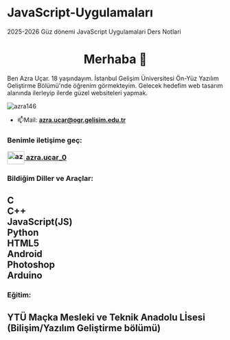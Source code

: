 # JavaScript-Uygulamaları
2025-2026 Güz dönemi JavaScript Uygulamalari Ders Notlari
<h1 align="center">Merhaba 👋</h1>
<p> Ben Azra Uçar. 18 yaşındayım. İstanbul Gelişim Üniversitesi Ön-Yüz Yazılım Geliştirme Bölümü'nde öğrenim görmekteyim. Gelecek hedefim web tasarım alanında ilerleyip ilerde güzel websiteleri yapmak.</p>
<p align="left"> <img src="https://komarev.com/ghpvc/?username=azra146&label=Profile%20views&color=0e75b6&style=flat" alt="azra146" /> </p>

- 📫Mail: **azra.ucar@ogr.gelisim.edu.tr**

<h3 align="left">Benimle iletişime geç:
<p align="left">
<a href="https://instagram.com/azra.ucar_0" target="blank"><img align="center" src="https://raw.githubusercontent.com/rahuldkjain/github-profile-readme-generator/master/src/images/icons/Social/instagram.svg" alt="azra.ucar_0" height="30" width="40" /> azra.ucar_0</a>
</p></h3>

<h3 align="left">Bildiğim Diller ve Araçlar:</h3>
<h2> 
C <br> C++ <br> JavaScript(JS) <br> Python <br> HTML5 <br> Android <br> Photoshop <br> Arduino
</h2>
<h3 align="left">Eğitim:</h3>
<h2>
YTÜ Maçka Mesleki ve Teknik Anadolu Lİsesi (Bilişim/Yazılım Geliştirme bölümü)
  
</h2>
